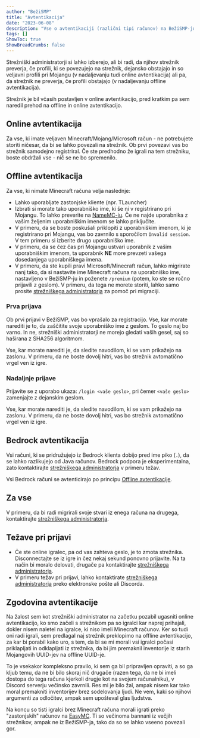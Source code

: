 ```yaml
---
author: "BežiSMP"
title: "Avtentikacija"
date: "2023-06-08"
description: "Vse o avtentikaciji (različni tipi računov) na BežiSMP-ju."
tags: []
ShowToc: true
ShowBreadCrumbs: false
---
```


Strežniški administratorji si lahko izberejo, ali bi radi, da njihov strežnik preverja, če profili, ki se povezujejo na strežnik, dejansko obstajajo in so veljavni profili pri Mojangu (v nadaljevanju tudi online avtentikacija) ali pa, da strežnik ne preverja, če profili obstajajo (v nadaljevanju offline avtentikacija).

Strežnik je bil včasih postavljen v online avtentikacijo, pred kratkim pa sem naredil prehod na offline in online avtentikacijo.

## Online avtentikacija

Za vse, ki imate veljaven Minecraft/Mojang/Microsoft račun - ne potrebujete storiti ničesar, da bi se lahko povezali na strežnik. Ob prvi povezavi vas bo strežnik samodejno registriral. Če ste predhodno že igrali na tem strežniku, boste obdržali vse - nič se ne bo spremenilo.

## Offline avtentikacija

Za vse, ki nimate Minecraft računa velja naslednje:

- Lahko uporabljate zastonjske kliente (npr. TLauncher)
- Izbrati si morate tako uporabniško ime, ki še ni v registrirano pri Mojangu. To lahko preverite na [NameMC-ju](https://namemc.com/). Če ne najde uporabnika z vašim željenim uporabniškim imenom se lahko priključite.
- V primeru, da se boste poskušali priklopiti z uporabniškim imenom, ki je registrirano pri Mojangu, vas bo zavrnilo s sporočilom `Invalid session`. V tem primeru si izberite drugo uporabniško ime.
- V primeru, da se čez čas pri Mojangu ustvari uporabnik z vašim uporabniškim imenom, ta uporabnik **NE** more prevzeti vašega dosedanjega uporabniškega imena.
- V primeru, da ste kupili pravi Microsoft/Minecraft račun, lahko migrirate nanj tako, da si nastavite ime Minecraft računa na uporabniško ime, nastavljeno v BežiSMP-ju in poženete `/premium` (potem, ko ste se ročno prijavili z geslom). V primeru, da tega ne morete storiti, lahko samo prosite [strežniškega administratorja](/posts/osebje) za pomoč pri migraciji.

### Prva prijava

Ob prvi prijavi v BežiSMP, vas bo vprašalo za registracijo. Vse, kar morate narediti je to, da zaščitite svoje uporabniško ime z geslom. To geslo naj bo varno. In ne, strežniški administratorji ne morejo gledati vaših gesel, saj so haširana z SHA256 algoritmom.

Vse, kar morate narediti je, da sledite navodilom, ki se vam prikažejo na zaslonu. V primeru, da ne boste dovolj hitri, vas bo strežnik avtomatično vrgel ven iz igre.

### Nadaljnje prijave

Prijavite se z uporabo ukaza: `/login <vaše geslo>`, pri čemer `<vaše geslo>` zamenjajte z dejanskim geslom.

Vse, kar morate narediti je, da sledite navodilom, ki se vam prikažejo na zaslonu. V primeru, da ne boste dovolj hitri, vas bo strežnik avtomatično vrgel ven iz igre.

## Bedrock avtentikacija

Vsi računi, ki se pridružujejo iz Bedrock klienta dobijo pred ime piko (`.`), da se lahko razlikujejo od Java računov. Bedrock podpora je eksperimentalna, zato kontaktirajte [strežniškega administratorja](/posts/osebje) v primeru težav.

Vsi Bedrock računi se avtenticirajo po principu [Offline avtentikacije](#offline-avtentikacija).

## Za vse

V primeru, da bi radi migrirali svoje stvari iz enega računa na drugega, kontaktirajte [strežniškega administratorja](/posts/osebje).

## Težave pri prijavi

- Če ste online igralec, pa od vas zahteva geslo, je to zmota strežnika. Disconnectajte se iz igre in čez nekaj sekund ponovno prijavite. Na ta način bi moralo delovati, drugače pa kontaktirajte [strežniškega administratorja](/posts/osebje).
- V primeru težav pri prijavi, lahko kontaktirate [strežniškega administratorja](/posts/osebje) preko elektronske pošte ali Discorda.

## Zgodovina avtentikacije

Na žalost sem kot strežniški administrator na začetku pozabil ugasniti online avtentikacijo, ko smo začeli s strežnikom pa so igralci kar naprej prihajali, dokler nisem naletel na igralce, ki niso imeli Minecraft računov. Ker so tudi oni radi igrali, sem predlagal naj strežnik preklopimo na offline avtentikacijo, za kar bi porabil kako uro, s tem, da bi se mi morali vsi igralci počasi priklapljati in odklapljati iz strežnika, da bi jim premaknil inventorije iz starih Mojangovih UUID-jev na offline UUID-je.

To je vsekakor kompleksno pravilo, ki sem ga bil pripravljen opraviti, a so ga kljub temu, da ne bi bilo skoraj nič drugače (razen tega, da ne bi imeli dostopa do tega računa kjerkoli drugje kot na svojem računalniku), v Discord serverju večinsko zavrnili. Res mi je bilo žal, ampak nisem kar tako moral premakniti inventorijev brez sodelovanja ljudi. Ne vem, kaki so njihovi argumenti za odločitev, ampak sem upošteval glas ljudstva.

Na koncu so tisti igralci brez Minecraft računa morali igrati preko "zastonjskih" računov na [EasyMC](https://easymc.io/). Ti so večinoma bannani iz večjih strežnikov, ampak ne iz BežiSMP-ja, tako da so se lahko vseeno povezali gor.
